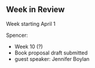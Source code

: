 ## Week in Review

Week starting April 1

Spencer:
* Week 10 (?)
* Book proposal draft submitted
* guest speaker: Jennifer Boylan
